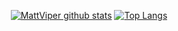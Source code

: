 <p align = "center">
     <a href="https://github.com/MattViper/github-readme-stats"><img src = "https://github-readme-stats.vercel.app/api?username=MattViper&show_icons=true&theme=tokyonight&line_height=40&count_private=true" alt="MattViper github stats"></a>
   <a href="https://github.com/MattViper/github-readme-stats"><img src = "https://github-readme-stats.vercel.app/api/top-langs/?username=MattViper&show_icons=true&theme=tokyonight" alt="Top Langs"></a>
</p>
